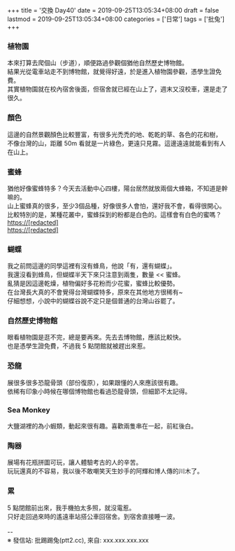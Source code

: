 +++
title = '交換 Day40'
date = 2019-09-25T13:05:34+08:00
draft = false
lastmod = 2019-09-25T13:05:34+08:00
categories = ['日常']
tags = ['批兔']
+++
### 植物園
本來打算去爬個山（步道），順便路過參觀個猶他自然歷史博物館。<br>
結果光從電車站走不到博物館，就覺得好遠，於是進入植物園參觀，憑學生證免費。<br>
其實植物園就在校內宿舍後面，但宿舍就已經在山上了，週末又沒校車，還是走了很久。
### 顏色
這邊的自然景觀顏色比較豐富，有很多光禿禿的地、乾乾的草、各色的花和樹，<br>
不像台灣的山，距離 50m 看就是一片綠色，更遠只見霧。這邊遠遠就能看到有人在山上。<br>
### 蜜蜂
猶他好像蜜蜂特多？今天去活動中心四樓，陽台居然就放兩個大蜂箱，不知道是幹嘛的。<br>
山上蜜蜂真的很多，至少3個品種，好像很多人會怕，還好我不會，看得很開心。<br>
比較特別的是，某種花叢中，蜜蜂採到的粉都是白色的。這樣會有白色的蜜嗎？<br>
[https://[redacted]](https://[redacted])<br>
[https://[redacted]](https://[redacted])
### 蝴蝶
我之前問這邊的同學這裡有沒有蜂鳥，他說「有，還有蝴蝶」。<br>
我還沒看到蜂鳥，但蝴蝶半天下來只注意到兩隻，數量 << 蜜蜂。<br>
亂猜是因這邊乾燥，植物偏好多花粉而少花蜜，蜜蜂比較優勢。<br>
在台灣長大真的不會覺得台灣蝴蝶特多，原來在其他地方很稀有~<br>
仔細想想，小說中的蝴蝶谷說不定只是個普通的台灣山谷罷了。
### 自然歷史博物館
眼看植物園是逛不完，總是要再來。先去去博物館，應該比較快。<br>
也是憑學生證免費，不過我 5 點閉館就被趕出來惹。<br>
### 恐龍
展很多很多恐龍骨頭（部份復原），如果跟懂的人來應該很有趣。<br>
依稀有印象小時候在哪個博物館也看過恐龍骨頭，但細節不太記得。<br>
### Sea Monkey
大鹽湖裡的為小蝦類，動起來很有趣。喜歡兩隻串在一起，前紅後白。
### 陶器
展場有花瓶拼圖可玩，讓人體驗考古的人的辛苦。<br>
玩玩還真的不容易，我以後不敢嘲笑天生妙手的阿輝和博人傳的川木了。<br>
### 累
5 點閉館前出來，我手機拍太多照，就沒電惹。<br>
只好走回過來時的遙遠車站搭公車回宿舍。到宿舍直接睡一波。<br>
<br>
--<br>
※ 發信站: 批踢踢兔(ptt2.cc), 來自: xxx.xxx.xxx.xxx<br>

